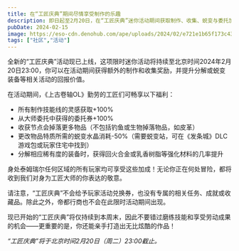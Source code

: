 ```yaml
---
title: 在“工匠庆典”期间尽情享受制作的乐趣
description: 即日起至2月20日，在“工匠庆典”迷你活动期间获取制作、收集、蜕变与委托加成。
pubDate: 2024-02-15
image: https://eso-cdn.denohub.com/ape/uploads/2024/02/e721e1b65f173c437eeb6e85a0682502.jpg
tags: ["社区","活动"]
---
```


全新的“工匠庆典”活动现已上线，这项限时迷你活动将持续至北京时间2024年2月20日23:00，你可以在活动期间获得额外的制作和收集奖励，并提升分解或蜕变装备等相关活动的回报价值。

在活动期间，《上古卷轴OL》勤劳的工匠们可畅享以下福利：

- 所有制作技能线的灵感获取+100%
- 从大师委托中获得的委托券+100%
- 收获节点会掉落更多物品（不包括钓鱼或生物掉落物品，如皮革）
- 更改物品特质所需的蜕变水晶消耗-50%（需要蜕变站，可在《发条城》DLC游戏包或玩家住宅中找到）
- 分解相应稀有度的装备时，获得回火合金或乳香树脂等强化材料的几率提升

身处泰姆瑞尔任何区域的所有玩家均可享受这些加成！无论你正在何处冒险，都将收到我们对身为工匠大师的你表达的敬意。

请注意，“工匠庆典”不会给予玩家活动兑换券，也没有专属的相关任务、成就或收藏品。除此之外，帝都行商也不会在此限时活动期间出现。

现已开始的“工匠庆典”将仅持续到本周末，因此不要错过磨练技能和享受劳动成果的机会——更重要的是，你还能亲手打造出无比炫酷的作品！

_“工匠庆典”将于北京时间2月20日（周二）23:00截止。_
